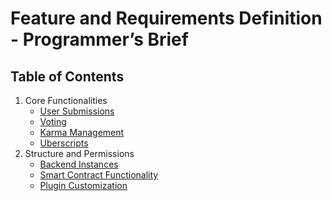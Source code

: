 # Feature and Requirements Definition - Programmer’s Brief

## Table of Contents
1. Core Functionalities
   - [User Submissions](docs/developer/01_core_functionalities/01_user_submissions/README.md)
   - [Voting](docs/developer/01_core_functionalities/02_voting/README.md)
   - [Karma Management](docs/developer/01_core_functionalities/03_karma_managment/README.md)
   - [Uberscripts](docs/developer/01_core_functionalities/04_uberscripts/README.md)
2. Structure and Permissions
   - [Backend Instances](docs/developer/02_structure_and_permissions/01_backend_instances/README.md)
   - [Smart Contract Functionality](docs/developer/02_structure_and_permissions/02_smart_contract_functionality/README.md)
   - [Plugin Customization](docs/developer/02_structure_and_permissions/03_plugin_customization/README.md)

